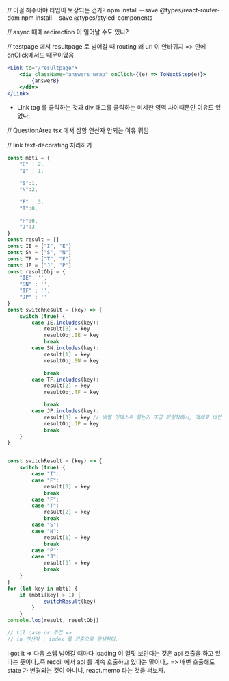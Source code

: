 // 이걸 해주어야 타입이 보장되는 건가? npm install --save @types/react-router-dom npm install --save @types/styled-components

// async 때메 redirection 이 일어날 수도 있나?

// testpage 에서 resultpage 로 넘어갈 때 routing 왜 url 이 안바뀌지 => 안에 onClick메서드 때문이었음
```jsx
<Link to="/resultpage">
    <div className="answers_wrap" onClick={(e) => ToNextStep(e)}>
        {answerB}
    </div>
</Link>
```
+ LInk tag 를 클릭하는 것과 div 태그를 클릭하는 미세한 영역 차이때문인 이유도 있었다.



// QuestionArea tsx 에서 삼항 연산자 안되는 이유 뭐임

// link text-decorating 처리하기

```typescript
const mbti = {
    "E" : 2,
    "I" : 1,

    "S":1,
    "N":2,

    "F" : 3,
    "T":0,

    "P":0,
    "J":3
}
const result = []
const IE = ["I", "E"]
const SN = ["S", "N"]
const TF = ["T", "F"]
const JP = ["J", "P"]
const resultObj = {
    "IE": '',
    "SN" : '',
    "TF" : '',
    "JP" : ''
}
const switchResult = (key) => {
    switch (true) {
        case IE.includes(key):
            result[0] = key
            resultObj.IE = key
            break
        case SN.includes(key):
            result[1] = key
            resultObj.SN = key

            break
        case TF.includes(key):
            result[2] = key
            resultObj.TF = key

            break
        case JP.includes(key):
            result[3] = key // 배열 인덱스로 묶는거 조금 꺼림칙해서, 객체로 바인딩 하는 건 어떨지.
            resultObj.JP = key
            break
    }
}


const switchResult = (key) => {
    switch (true) {
        case "I":
        case "E":
            result[0] = key
            break
        case "F":
        case "T":
            result[2] = key
            break
        case "S":
        case "N":
            result[1] = key
            break
        case "P":
        case "J":
            result[3] = key
            break
    }
}
for (let key in mbti) {
    if (mbti[key] > 1) {
            switchResult(key)
        }
    }
console.log(result, resultObj)

// til case or 조건 =>
// in 연산자 : index 를 기준으로 탐색한다.

```
i got it => 다음 스텝 넘어갈 때마다 loading 이 얼핏 보인다는 것은 api 호출을 하고 있다는 뜻이다,.즉 recoil 에서 api 를 계속 호출하고 있다는 말이다,.
=> 매번 호출해도 state 가 변경되는 것이 아니니, react.memo 라는 것을 써보자. 
